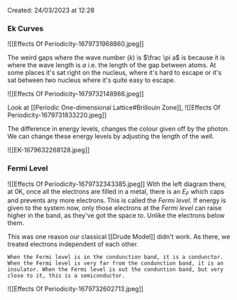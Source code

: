 Created: 24/03/2023 at 12:28

### Ek Curves
![[Effects Of Periodicity-1679731968860.jpeg]]

The weird gaps where the wave number ($k$) is $\frac \pi a$ is because it is where the wave length is *a* i.e. the length of the gap between atoms. At some places it's sat right on the nucleus, where it's hard to escape or it's sat between two nucleus where it's quite easy to escape.

![[Effects Of Periodicity-1679732148986.jpeg]]

Look at [[Periodic One-dimensional Lattice#Brillouin Zone]],
![[Effects Of Periodicity-1679731833220.jpeg]]

The difference in energy levels, changes the colour given off by the photon. We can change these energy levels by adjusting the length of the well.

![[EK-1679632268128.jpeg]]

### Fermi Level
![[Effects Of Periodicity-1679732343385.jpeg]]
With the left diagram there, at 0K, once all the electrons are filled in a metal, there is an $E_F$ which caps and prevents any more electrons. This is called the *Fermi level*. If energy is given to the system now, only those electrons at the *Fermi level* can raise higher in the band, as they've got the space to. Unlike the electrons below them.

This was one reason our classical [[Drude Model]] didn't work. As there, we treated electrons independent of each other.

```ad-info
When the Fermi level is in the condunction band, it is a condunctor. When the Fermi level is very far from the condunction band, it is an insulator. When the Fermi level is out the conduntion band, but very close to it, this is a semiconductor.
```

![[Effects Of Periodicity-1679732602713.jpeg]]